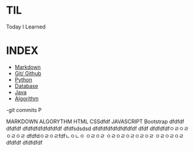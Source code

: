 # TIL

Today I Learned

# INDEX
- [Markdown](https://github.com/HOONY-LEE/TIL/blob/master/Markdown/Markdown.md)
- [Git/ Github](https://github.com/HOONY-LEE/TIL/blob/master/Git/Git.md)
- [Python](https://github.com/HOONY-LEE/TIL/blob/master/Python)
- [Database](https://github.com/HOONY-LEE/TIL/blob/master/Database)
- [Java](https://github.com/HOONY-LEE/TIL/blob/master/Java)
- [Algorithm](https://github.com/HOONY-LEE/TIL/blob/master/Algorithm)

-git commits
P

MARKDOWN
ALGORYTHM
HTML
CSSdfdf
JAVASCRIPT
Bootstrap
dfdfdf
dfdfdf
dfdfdfdfdfdfdfdf
dfdfsdsdsd
dfdfdfdfdfdfdfdfdf
dfdf
dfdfdfdfㅇㄹㅇㄹㅇㄹㅇㄹ
dfdfdㅇㄹㅇㄹfdfㄴㅇㄴㅇ
ㅇㄹㅇㄹ
ㅇㄹㅇㄹㅇㄹㅇㄹㅇㄹ
ㅇㄹㅇㄹㅇㄹ
dfdfdf
dfdfdfdf
